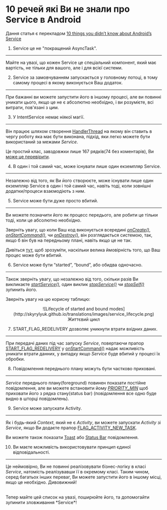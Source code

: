 10 речей які Ви не знали про Service в Android
==============================================

Дання статья є перекладом [10 things you didn’t know about Android’s Service](https://medium.com/@workingkills/10-things-didn-t-know-about-android-s-service-component-a2880b74b2b3#.jr6udnlod)


1. Service це не "покращений AsyncTask".
---------------------------------------

Майте на увазі, що кожен Service це спеціальний компонент, який має вартість, не тільки для вашого,
але і для всієї системи.

2. Service за замовчуванням запускається у головному потоці, в тому самому процесі в якому виконується Ваш додаток.
-------------------------------------------------------------------------------------------------------------------

При бажанні ви можете запустити його в іншому процесі, але ви повинні уникати цього, якщо це не є абсолютно необхідно, і ви розумієте, всі витрати, пов'язані з цим.

3. У IntentService немає ніякої магії.
-------------------------------------

Він працює шляхом створення [HandlerThread](https://developer.android.com/reference/android/os/HandlerThread.html) на якому він ставить в чергу роботу яка має бути
виконана, підхід, яки легко можете бути використаний за межами *Service*.

Це простий клас, завздовжки лише 167 рядків(74 без коментарів), Ви [може це перевірити](https://github.com/android/platform_frameworks_base/blob/master/core/java/android/app/IntentService.java).

4. В один і той самий час, може існувати лише один екземпляр Service.
--------------------------------------------------------------------

Незалежно від того, як Ви його створюєте, може існувати лише один екземпляр Service в один і той самий час, навіть тоді, коли зовнішні додатки/процеси взаємодіють з ним.

5. Service може бути дуже просто вбитий.
---------------------------------------

Ви можете позначити його як процесс передього, але робити це тільки тоді, коли це абсолютно необхідно.

Зверніть увагу, що коли Ваш код виконується всередині  [*onCreate()*](https://developer.android.com/reference/android/app/Service.html#onCreate%28%29), [*onStartCommand()*](https://developer.android.com/reference/android/app/Service.html#onStartCommand%28android.content.Intent,%20int,%20int%29), чи [*onDestroy()*](https://developer.android.com/reference/android/app/Service.html#onDestroy%28%29), він розглядається системою, так, якщо б він був на передньому плані, навіть якщо це не так.

Дивіться [тут](https://developer.android.com/guide/components/processes-and-threads.html#Lifecycle), щоб зрозуміти, наскільки велика ймовірність того, що Ваш процес може бути вбитий.

6. Service може бути “started”, “bound”, або обидва одночасно.
--------------------------------------------------------------

Також зверніть увагу, що незалежно від того, скільки разів Ви викликаєте [*startService()*](https://developer.android.com/reference/android/content/Context.html#startService%28android.content.Intent%29), один виклик [*stopService()*](https://developer.android.com/reference/android/content/Context.html#stopService%28android.content.Intent%29) чи [*stopSelf()*](https://developer.android.com/reference/android/app/Service.html#stopSelf%28%29) зупинить його.

Зверніть увагу на цю корисну таблицю:

<p align="center">
  ![Lifecycle of started and bound modes](http://skyrylyuk.github.io/translations/images/service_lifecycle.png)
  </br>
  Життєвий цикл
</p>

7. START_FLAG_REDELIVERY дозволяє уникнути втрати вхідних даних.
----------------------------------------------------------------

При передачі даних під час запуску *Service*, повертаючи прапор [START_FLAG_REDELIVERY](https://developer.android.com/reference/android/app/Service.html#START_FLAG_REDELIVERY) у [onStartCommand()](https://developer.android.com/reference/android/app/Service.html#onStartCommand%28android.content.Intent,%20int,%20int%29) надає можливість уникати втрати данних, у випадку якщо *Service* буде вбитий у процесі їх обробки.

8. Повідомлення переднього плану можуть бути частково приховані.
----------------------------------------------------------------

*Service* переднього плану(foreground) повинен показати постійне повідомлення, але ви можете встановити йому [*PRIORITY_MIN*](https://developer.android.com/reference/android/app/Notification.html#PRIORITY_MIN) щоб приховати його з рядка стану(status bar) (повідомлення все одно буде видно в шторці повідомлень). 

9. Service може запускати Activity.
-----------------------------------

Як і будь-який *Context*, який не є *Activity*, ви можете запускати *Activity* зі *Service*, якщо Ви додаєте прапор [FLAG_ACTIVITY_NEW_TASK](https://developer.android.com/reference/android/content/Intent.html#FLAG_ACTIVITY_NEW_TASK).

Ви можете також показати [Toast](https://developer.android.com/guide/topics/ui/notifiers/toasts.html) або [Status Bar](https://developer.android.com/guide/topics/ui/notifiers/notifications.html) повідомлення.

10. Ви маєте можливість використовувати принцип єдиної відповідальності.
------------------------------------------------------------------------

Це неймовірно, Ви не повинні реалізовувати бізнес-логіку в класі *Service*, натомість реалізувавши її в окремому класі. Таким чином, серед багатьох інших переваг, Ви можете запустити його в іншому місці, якщо це необхідно. Дивовижний!

</br>
Тепер майте цей список на увазі, поширюйте його, та допомогайти зупинити зловживання *Service*!
